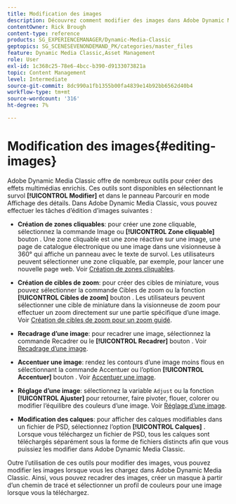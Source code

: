 ```yaml
---
title: Modification des images
description: Découvrez comment modifier des images dans Adobe Dynamic Media Classic.
contentOwner: Rick Brough
content-type: reference
products: SG_EXPERIENCEMANAGER/Dynamic-Media-Classic
geptopics: SG_SCENESEVENONDEMAND_PK/categories/master_files
feature: Dynamic Media Classic,Asset Management
role: User
exl-id: 1c368c25-78e6-4bcc-b390-d9133073821a
topic: Content Management
level: Intermediate
source-git-commit: 8dc990a1fb1355b00fa4839e14b92bb6562d40b4
workflow-type: tm+mt
source-wordcount: '316'
ht-degree: 7%

---
```


# Modification des images{#editing-images}

Adobe Dynamic Media Classic offre de nombreux outils pour créer des effets multimédias enrichis. Ces outils sont disponibles en sélectionnant le survol **[!UICONTROL Modifier]** et dans le panneau Parcourir en mode Affichage des détails. Dans Adobe Dynamic Media Classic, vous pouvez effectuer les tâches d’édition d’images suivantes :

* **Création de zones cliquables**: pour créer une zone cliquable, sélectionnez la commande Image ou **[!UICONTROL Zone cliquable]** bouton . Une zone cliquable est une zone réactive sur une image, une page de catalogue électronique ou une image dans une visionneuse à 360° qui affiche un panneau avec le texte de survol. Les utilisateurs peuvent sélectionner une zone cliquable, par exemple, pour lancer une nouvelle page web. Voir [Création de zones cliquables](/help/using/creating-image-maps.md).

* **Création de cibles de zoom**: pour créer des cibles de miniature, vous pouvez sélectionner la commande Cibles de zoom ou la fonction **[!UICONTROL Cibles de zoom]** bouton . Les utilisateurs peuvent sélectionner une cible de miniature dans la visionneuse de zoom pour effectuer un zoom directement sur une partie spécifique d’une image. Voir [Création de cibles de zoom pour un zoom guidé](/help/using/creating-zoom-targets-guided-zoom.md).

* **Recadrage d’une image**: pour recadrer une image, sélectionnez la commande Recadrer ou le **[!UICONTROL Recadrer]** bouton . Voir [Recadrage d’une image](/help/using/cropping-image.md).

* **Accentuer une image**: rendez les contours d’une image moins flous en sélectionnant la commande Accentuer ou l’option **[!UICONTROL Accentuer]** bouton . Voir [Accentuer une image](/help/using/sharpening-image.md).

* **Réglage d’une image**: sélectionnez la variable `Adjust` ou la fonction **[!UICONTROL Ajuster]** pour retourner, faire pivoter, flouer, colorer ou modifier l’équilibre des couleurs d’une image. Voir [Réglage d’une image](/help/using/adjusting-image.md).

* **Modification des calques**: pour afficher des calques modifiables dans un fichier de PSD, sélectionnez l’option **[!UICONTROL Calques]** . Lorsque vous téléchargez un fichier de PSD, tous les calques sont téléchargés séparément sous la forme de fichiers distincts afin que vous puissiez les modifier dans Adobe Dynamic Media Classic.

Outre l’utilisation de ces outils pour modifier des images, vous pouvez modifier les images lorsque vous les chargez dans Adobe Dynamic Media Classic. Ainsi, vous pouvez recadrer des images, créer un masque à partir d’un chemin de tracé et sélectionner un profil de couleurs pour une image lorsque vous la téléchargez.
